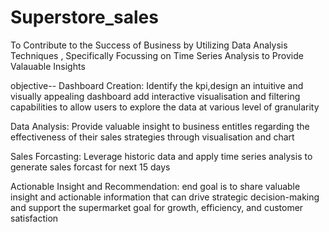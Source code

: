 # Superstore_sales

To Contribute to the Success of Business by Utilizing Data Analysis Techniques ,
Specifically Focussing on Time Series Analysis to Provide Valauable Insights


objective--
Dashboard Creation: Identify the kpi,design an intuitive and visually appealing dashboard add 
interactive visualisation and filtering capabilities to allow users to explore the data at various level of granularity

Data Analysis: Provide valuable insight to business entitles regarding the effectiveness of their sales strategies through visualisation and chart

Sales Forcasting: Leverage historic data and apply time series analysis to generate sales forcast for next 15 days

Actionable Insight and Recommendation: end goal is to share valuable insight and actionable information that can drive strategic decision-making and support
the supermarket goal for growth, efficiency, and customer satisfaction
